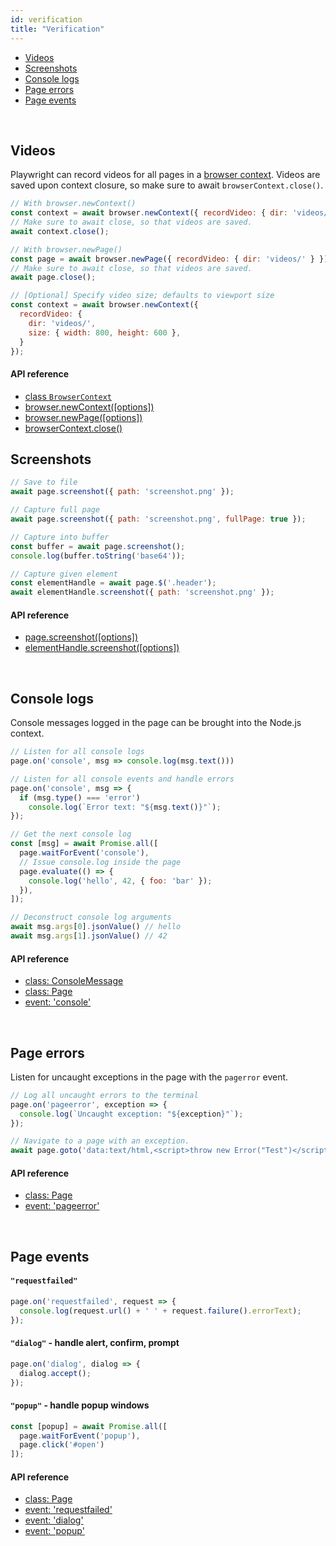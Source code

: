 ```yaml
---
id: verification
title: "Verification"
---
```



<!-- GEN:toc-top-level -->
- [Videos](#videos)
- [Screenshots](#screenshots)
- [Console logs](#console-logs)
- [Page errors](#page-errors)
- [Page events](#page-events)
<!-- GEN:stop -->

<br/>

## Videos

Playwright can record videos for all pages in a [browser context](core-concepts.md#browser-contexts). Videos are saved upon context closure, so make sure to await `browserContext.close()`.

```js
// With browser.newContext()
const context = await browser.newContext({ recordVideo: { dir: 'videos/' } });
// Make sure to await close, so that videos are saved.
await context.close();

// With browser.newPage()
const page = await browser.newPage({ recordVideo: { dir: 'videos/' } });
// Make sure to await close, so that videos are saved.
await page.close();

// [Optional] Specify video size; defaults to viewport size
const context = await browser.newContext({
  recordVideo: {
    dir: 'videos/',
    size: { width: 800, height: 600 },
  }
});
```

#### API reference

- [class `BrowserContext`](./api/class-browser.md#class-browsercontext)
- [browser.newContext([options])](./api/class-browser.md#browsernewcontextoptions)
- [browser.newPage([options])](./api/class-browser.md#browsernewpageoptions)
- [browserContext.close()](./api/class-browsercontext.md#browsercontextclose)

## Screenshots

```js
// Save to file
await page.screenshot({ path: 'screenshot.png' });

// Capture full page
await page.screenshot({ path: 'screenshot.png', fullPage: true });

// Capture into buffer
const buffer = await page.screenshot();
console.log(buffer.toString('base64'));

// Capture given element
const elementHandle = await page.$('.header');
await elementHandle.screenshot({ path: 'screenshot.png' });
```

#### API reference

- [page.screenshot([options])](./api/class-page.md#pagescreenshotoptions)
- [elementHandle.screenshot([options])](./api/class-elementhandle.md#elementhandlescreenshotoptions)

<br/>

## Console logs

Console messages logged in the page can be brought into the Node.js context.

```js
// Listen for all console logs
page.on('console', msg => console.log(msg.text()))

// Listen for all console events and handle errors
page.on('console', msg => {
  if (msg.type() === 'error')
    console.log(`Error text: "${msg.text()}"`);
});

// Get the next console log
const [msg] = await Promise.all([
  page.waitForEvent('console'),
  // Issue console.log inside the page
  page.evaluate(() => {
    console.log('hello', 42, { foo: 'bar' });
  }),
]);

// Deconstruct console log arguments
await msg.args[0].jsonValue() // hello
await msg.args[1].jsonValue() // 42
```

#### API reference

- [class: ConsoleMessage](./api/class-consolemessage.md#class-consolemessage)
- [class: Page](./api/class-page.md#class-page)
- [event: 'console'](./api/class-page.md#event-console)

<br/>

## Page errors

Listen for uncaught exceptions in the page with the `pagerror` event.

```js
// Log all uncaught errors to the terminal
page.on('pageerror', exception => {
  console.log(`Uncaught exception: "${exception}"`);
});

// Navigate to a page with an exception.
await page.goto('data:text/html,<script>throw new Error("Test")</script>');
```

#### API reference

- [class: Page](./api.md#class-page)
- [event: 'pageerror'](./api/class-browsercontext.md#event-pageerror)

<br/>

## Page events

#### `"requestfailed"`

```js
page.on('requestfailed', request => {
  console.log(request.url() + ' ' + request.failure().errorText);
});
```

#### `"dialog"` - handle alert, confirm, prompt

```js
page.on('dialog', dialog => {
  dialog.accept();
});
```

#### `"popup"` - handle popup windows

```js
const [popup] = await Promise.all([
  page.waitForEvent('popup'),
  page.click('#open')
]);
```

#### API reference

- [class: Page](./api.md#class-page)
- [event: 'requestfailed'](./api/class-page.md#event-requestfailed)
- [event: 'dialog'](./api/class-page.md#event-dialog)
- [event: 'popup'](./api/class-page.md#event-popup)

